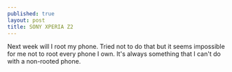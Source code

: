 ```yaml
---
published: true
layout: post
title: SONY XPERIA Z2
---
```

Next week will I root my phone. Tried not to do that but it seems impossible for me not to root every phone I own. It's always something that I can't do with a non-rooted phone.